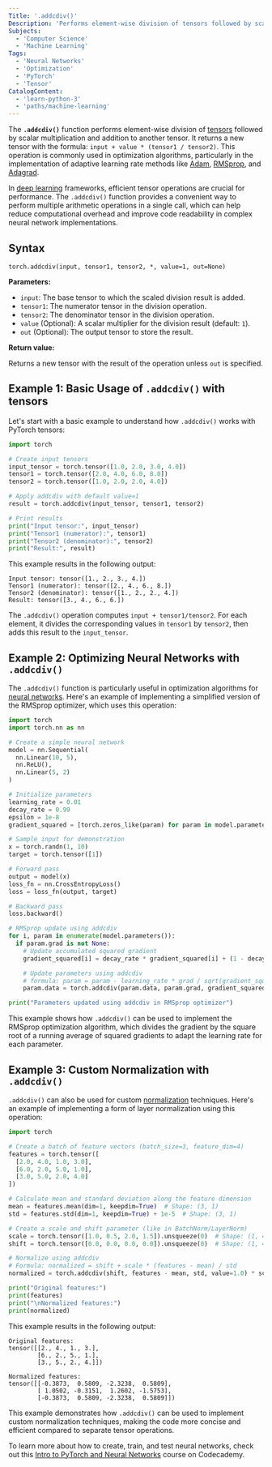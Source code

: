```yaml
---
Title: '.addcdiv()'
Description: 'Performs element-wise division of tensors followed by scalar multiplication and addition to another tensor.'
Subjects:
  - 'Computer Science'
  - 'Machine Learning'
Tags:
  - 'Neural Networks'
  - 'Optimization'
  - 'PyTorch'
  - 'Tensor'
CatalogContent:
  - 'learn-python-3'
  - 'paths/machine-learning'
---
```


The **`.addcdiv()`** function performs element-wise division of [tensors](https://www.codecademy.com/resources/docs/pytorch/tensors) followed by scalar multiplication and addition to another tensor. It returns a new tensor with the formula: `input + value * (tensor1 / tensor2)`. This operation is commonly used in optimization algorithms, particularly in the implementation of adaptive learning rate methods like [Adam](https://www.codecademy.com/resources/docs/ai/neural-networks/adam-optimization), [RMSprop](https://www.codecademy.com/resources/docs/ai/neural-networks/rmsprop), and [Adagrad](https://www.codecademy.com/resources/docs/ai/neural-networks/adagrad).

In [deep learning](https://www.codecademy.com/resources/blog/what-is-deep-learning/) frameworks, efficient tensor operations are crucial for performance. The `.addcdiv()` function provides a convenient way to perform multiple arithmetic operations in a single call, which can help reduce computational overhead and improve code readability in complex neural network implementations.

## Syntax

```pseudo
torch.addcdiv(input, tensor1, tensor2, *, value=1, out=None)
```

**Parameters:**

- `input`: The base tensor to which the scaled division result is added.
- `tensor1`: The numerator tensor in the division operation.
- `tensor2`: The denominator tensor in the division operation.
- `value` (Optional): A scalar multiplier for the division result (default: `1`).
- `out` (Optional): The output tensor to store the result.

**Return value:**

Returns a new tensor with the result of the operation unless `out` is specified.

## Example 1: Basic Usage of `.addcdiv()` with tensors

Let's start with a basic example to understand how `.addcdiv()` works with PyTorch tensors:

```py
import torch

# Create input tensors
input_tensor = torch.tensor([1.0, 2.0, 3.0, 4.0])
tensor1 = torch.tensor([2.0, 4.0, 6.0, 8.0])
tensor2 = torch.tensor([1.0, 2.0, 2.0, 4.0])

# Apply addcdiv with default value=1
result = torch.addcdiv(input_tensor, tensor1, tensor2)

# Print results
print("Input tensor:", input_tensor)
print("Tensor1 (numerator):", tensor1)
print("Tensor2 (denominator):", tensor2)
print("Result:", result)
```

This example results in the following output:

```shell
Input tensor: tensor([1., 2., 3., 4.])
Tensor1 (numerator): tensor([2., 4., 6., 8.])
Tensor2 (denominator): tensor([1., 2., 2., 4.])
Result: tensor([3., 4., 6., 6.])
```

The `.addcdiv()` operation computes `input + tensor1/tensor2`. For each element, it divides the corresponding values in `tensor1` by `tensor2`, then adds this result to the `input_tensor`.

## Example 2: Optimizing Neural Networks with `.addcdiv()`

The `.addcdiv()` function is particularly useful in optimization algorithms for [neural networks](https://www.codecademy.com/resources/docs/ai/neural-networks). Here's an example of implementing a simplified version of the RMSprop optimizer, which uses this operation:

```py
import torch
import torch.nn as nn

# Create a simple neural network
model = nn.Sequential(
  nn.Linear(10, 5),
  nn.ReLU(),
  nn.Linear(5, 2)
)

# Initialize parameters
learning_rate = 0.01
decay_rate = 0.99
epsilon = 1e-8
gradient_squared = [torch.zeros_like(param) for param in model.parameters()]

# Sample input for demonstration
x = torch.randn(1, 10)
target = torch.tensor([1])

# Forward pass
output = model(x)
loss_fn = nn.CrossEntropyLoss()
loss = loss_fn(output, target)

# Backward pass
loss.backward()

# RMSprop update using addcdiv
for i, param in enumerate(model.parameters()):
  if param.grad is not None:
    # Update accumulated squared gradient
    gradient_squared[i] = decay_rate * gradient_squared[i] + (1 - decay_rate) * param.grad.pow(2)

    # Update parameters using addcdiv
    # formula: param = param - learning_rate * grad / sqrt(gradient_squared + epsilon)
    param.data = torch.addcdiv(param.data, param.grad, gradient_squared[i].sqrt() + epsilon, value=-learning_rate)

print("Parameters updated using addcdiv in RMSprop optimizer")
```

This example shows how `.addcdiv()` can be used to implement the RMSprop optimization algorithm, which divides the gradient by the square root of a running average of squared gradients to adapt the learning rate for each parameter.

## Example 3: Custom Normalization with `.addcdiv()`

`.addcdiv()` can also be used for custom [normalization](https://www.codecademy.com/article/normalization) techniques. Here's an example of implementing a form of layer normalization using this operation:

```py
import torch

# Create a batch of feature vectors (batch_size=3, feature_dim=4)
features = torch.tensor([
  [2.0, 4.0, 1.0, 3.0],
  [6.0, 2.0, 5.0, 1.0],
  [3.0, 5.0, 2.0, 4.0]
])

# Calculate mean and standard deviation along the feature dimension
mean = features.mean(dim=1, keepdim=True)  # Shape: (3, 1)
std = features.std(dim=1, keepdim=True) + 1e-5  # Shape: (3, 1)

# Create a scale and shift parameter (like in BatchNorm/LayerNorm)
scale = torch.tensor([1.0, 0.5, 2.0, 1.5]).unsqueeze(0)  # Shape: (1, 4)
shift = torch.tensor([0.0, 0.0, 0.0, 0.0]).unsqueeze(0)  # Shape: (1, 4)

# Normalize using addcdiv
# Formula: normalized = shift + scale * (features - mean) / std
normalized = torch.addcdiv(shift, features - mean, std, value=1.0) * scale  # Apply scaling separately

print("Original features:")
print(features)
print("\nNormalized features:")
print(normalized)
```

This example results in the following output:

```shell
Original features:
tensor([[2., 4., 1., 3.],
        [6., 2., 5., 1.],
        [3., 5., 2., 4.]])

Normalized features:
tensor([[-0.3873,  0.5809, -2.3238,  0.5809],
        [ 1.0502, -0.3151,  1.2602, -1.5753],
        [-0.3873,  0.5809, -2.3238,  0.5809]])
```

This example demonstrates how `.addcdiv()` can be used to implement custom normalization techniques, making the code more concise and efficient compared to separate tensor operations.

To learn more about how to create, train, and test neural networks, check out this [Intro to PyTorch and Neural Networks](https://www.codecademy.com/enrolled/courses/intro-to-py-torch-and-neural-networks) course on Codecademy.
